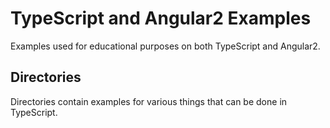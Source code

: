 # TypeScript and Angular2 Examples
Examples used for educational purposes on both TypeScript and Angular2.

## Directories
Directories contain examples for various things that can be done in TypeScript.